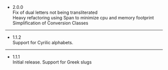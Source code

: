 - 2.0.0  
  Fix of dual letters not being transliterated  
  Heavy refactoring using Span to minimize cpu and memory footprint  
  Simplification of Conversion Classes

---
- 1.1.2  
  Support for Cyrilic alphabets. 
---
- 1.1.1  
  Initial release. Support for Greek slugs